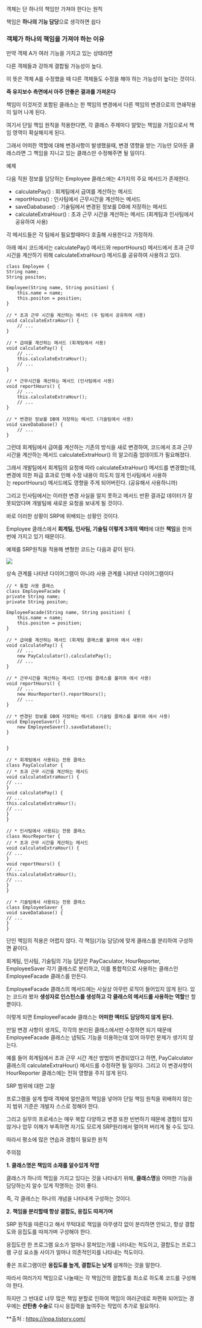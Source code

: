   

객체는 단 하나의 책임만 가져야 한다는 원칙

책임은 **하나의 기능 담당**으로 생각하면 쉽다

  

### 객체가 하나의 책임을 가져야 하는 이유

  

만약 객체 A가 여러 기능을 가지고 있는 상태라면

다른 객체들과 강하게 결합될 가능성이 높다.

이 뜻은 객체 A를 수정했을 때 다른 객체들도 수정을 해야 하는 가능성이 높다는 것이다.

**즉 유지보수 측면에서 아주 안좋은 결과를 가져온다**

책임이 이것저것 포함된 클래스는 한 책임의 변경에서 다른 책임의 변경으로의 연쇄작용이 일어 나게 된다.

  

여기서 단일 책임 원칙을 적용한다면, 각 클래스 주제마다 알맞는 책임을 가짐으로서 책임 영역이 확실해지게 된다.

그래서 어떠한 역할에 대해 변경사항이 발생했을때, 변경 영향을 받는 기능만 모아둔 클래스라면 그 책임을 지니고 있는 클래스만 수정해주면 될 일이다.

  

  

예제

  

다음 직원 정보를 담당하는 Employee 클래스에는 4가지의 주요 메서드가 존재한다.

- calculatePay() : 회계팀에서 급여를 계산하는 메서드
- reportHours() : 인사팀에서 근무시간을 계산하는 메서드
- saveDababase() : 기술팀에서 변경된 정보를 DB에 저장하는 메서드
- calculateExtraHour() : 초과 근무 시간을 계산하는 메서드 (회계팀과 인사팀에서 공유하여 사용)

각 메서드들은 각 팀에서 필요할때마다 호출해 사용한다고 가정하자.

아래 예시 코드에서는 calculatePay() 메서드와 reportHours() 메서드에서 초과 근무 시간을 계산하기 위해 calculateExtraHour() 메서드를 공유하여 사용하고 있다.

  

  

```Plain
class Employee {
String name;
String positon;

Employee(String name, String position) {
    this.name = name;
    this.positon = position;
}

// * 초과 근무 시간을 계산하는 메서드 (두 팀에서 공유하여 사용)
void calculateExtraHour() {
    // ...
}

// * 급여를 계산하는 메서드 (회계팀에서 사용)
void calculatePay() {
    // ...
    this.calculateExtraHour();
    // ...
}

// * 근무시간을 계산하는 메서드 (인사팀에서 사용)
void reportHours() {
    // ...
    this.calculateExtraHour();
    // ...
}

// * 변경된 정보를 DB에 저장하는 메서드 (기술팀에서 사용)
void saveDababase() {
    // ...
}
```

  

그런데 회계팀에서 급여를 계산하는 기존의 방식을 새로 변경하여, 코드에서 초과 근무 시간을 계산하는 메서드 calculateExtraHour() 의 알고리즘 업데이트가 필요해졌다.

그래서 개발팀에서 회계팀의 요청에 따라 calculateExtraHour() 메서드를 변경했는데, 변경에 의한 파급 효과로 인해 수정 내용이 의도치 않게 인사팀에서 사용하는 reportHours() 메서드에도 영향을 주게 되어버린다. (공유해서 사용하니까)

그리고 인사팀에서는 이러한 변경 사실을 알지 못하고 메서드 반환 결과값 데이터가 잘못되었다며 개발팀에 새로운 요청을 보내게 될 것이다.

바로 이러한 상황이 SRP에 위배되는 상황인 것이다.

Employee 클래스에서 **회계팀, 인사팀, 기술팀 이렇게 3개의 액터**에 대한 **책임**을 한꺼번에 가지고 있기 때문이다.

  

예제를 SRP원칙을 적용해 변형한 코드는 다음과 같이 된다.

[![](https://blog.kakaocdn.net/dn/daOzyK/btrOEg7usGg/TOiI2oTu7AkBQisHvCHDs0/img.png)](https://blog.kakaocdn.net/dn/daOzyK/btrOEg7usGg/TOiI2oTu7AkBQisHvCHDs0/img.png)

상속 관계를 나타낸 다이어그램이 아니라 사용 관계를 나타낸 다이어그램이다

  

  

```Plain
// * 통합 사용 클래스
class EmployeeFacade {
private String name;
private String positon;

EmployeeFacade(String name, String position) {
    this.name = name;
    this.positon = position;
}

// * 급여를 계산하는 메서드 (회계팀 클래스를 불러와 에서 사용)
void calculatePay() {
    // ...
    new PayCalculator().calculatePay();
    // ...
}

// * 근무시간을 계산하는 메서드 (인사팀 클래스를 불러와 에서 사용)
void reportHours() {
    // ...
    new HourReporter().reportHours();
    // ...
}

// * 변경된 정보를 DB에 저장하는 메서드 (기술팀 클래스를 불러와 에서 사용)
void EmployeeSaver() {
    new EmployeeSaver().saveDatabase();
}


}

// * 회계팀에서 사용되는 전용 클래스
class PayCalculator {
// * 초과 근무 시간을 계산하는 메서드
void calculateExtraHour() {
// ...
}
void calculatePay() {
// ...
this.calculateExtraHour();
// ...
}
}

// * 인사팀에서 사용되는 전용 클래스
class HourReporter {
// * 초과 근무 시간을 계산하는 메서드
void calculateExtraHour() {
// ...
}
void reportHours() {
// ...
this.calculateExtraHour();
// ...
}
}

// * 기술팀에서 사용되는 전용 클래스
class EmployeeSaver {
void saveDatabase() {
// ...
}
}
```

  

단인 책임의 적용은 어렵지 않다. 각 책임(기능 담당)에 맞게 클래스를 분리하여 구성하면 끝이다.

회계팀, 인사팀, 기술팀의 기능 담당은 PayCaculator, HourReporter, EmployeeSaver 각기 클래스로 분리하고, 이를 통합적으로 사용하는 클래스인 EmployeeFacade 클래스를 만든다.

EmployeeFacade 클래스의 메서드에는 사실상 아무런 로직이 들어있지 않게 된다. 있는 코드라 봤자 **생성자로 인스턴스를 생성하고 각 클래스의 메서드를 사용하는 역할**만 할 뿐이다.

이렇게 되면 EmployeeFacade 클래스는 **어떠한 액터도 담당하지 않게 된다.**

만일 변경 사항이 생겨도, 각각의 분리된 클래스에서만 수정하면 되기 때문에 EmployeeFacade 클래스는 냅둬도 기능을 이용하는데 있어 아무런 문제가 생기지 않는다.

예를 들어 회계팀에서 초과 근무 시간 계산 방법이 변경되었다고 하면, PayCalculator 클래스의 calculateExtraHour() 메서드를 수정하면 될 일이다. 그리고 이 변경사항이 HourReporter 클래스에는 전혀 영향을 주지 않게 된다.

  

  

SRP 범위에 대한 고찰

프로그램을 설계 할때 객체에 얼만큼의 책임을 넣어야 단일 책임 원칙을 위배하지 않는지 범위 기준은 개발자 스스로 정해야 한다.

그리고 실무의 프로세스는 매우 복잡 다양하고 변경 또한 빈번하기 때문에 경험이 많지 않거나 업무 이해가 부족하면 자기도 모르게 SRP원리에서 멀어져 버리게 될 수도 있다.

따라서 평소에 많은 연습과 경험이 필요한 원칙

  

주의점

**1. 클래스명은 책임의 소재를 알수있게 작명**

클래스가 하나의 책임을 가지고 있다는 것을 나타내기 위해, **클래스명**을 어떠한 기능을 담당하는지 알수 있게 작명하는 것이 좋다.

즉, 각 클래스는 하나의 개념을 나타내게 구성하는 것이다.

**2. 책임을 분리할때 항상 결합도, 응집도 따져가며**

SRP 원칙을 따른다고 해서 무턱대로 책임을 아무생각 없이 분리하면 안되고, 항상 결합도와 응집도를 따져가며 구성해야 한다.

응집도란 한 프로그램 요소가 얼마나 뭉쳐있는가를 나타내는 척도이고, 결합도는 프로그램 구성 요소들 사이가 얼마나 의존적인지를 나타내는 척도이다.

좋은 프로그램이란 **응집도를 높게, 결합도는 낮게** 설계하는 것을 말한다.

따라서 여러가지 책임으로 나눌때는 각 책임간의 결합도를 최소로 하도록 코드를 구성해야 한다.

하지만 그 반대로 너무 많은 책임 분할로 인하여 책임이 여러군데로 파편화 되어있는 경우에는 **산탄총 수술**로 다시 응집력을 높여주는 작업이 추가로 필요하다.


**출처 : https://inpa.tistory.com/